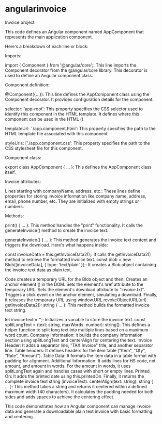 # angularinvoice
Invoice project

This code defines an Angular component named AppComponent that represents the main application component.

Here's a breakdown of each line or block:

Imports:

import { Component } from '@angular/core';: This line imports the Component decorator from the @angular/core library. 
This decorator is used to define an Angular component class.


Component definition:

@Component({...}): This line defines the AppComponent class using the Component decorator.
It provides configuration details for the component.


selector: 'app-root': This property specifies the CSS selector used to identify this component in the HTML template. 
It defines where this component can be used in the HTML (<app-root></app-root>).


templateUrl: './app.component.html': This property specifies the path to the HTML template file associated with this component.

styleUrls: ['./app.component.css': This property specifies the path to the CSS stylesheet file for this component.


Component class:

export class AppComponent { ... }: This defines the AppComponent class itself.

Invoice attributes:

Lines starting with companyName, address, etc.: These lines define properties for storing invoice information like company name, address, email, phone number, etc. 
They are initialized with empty strings or numbers.


Methods:

print() { ... }: This method handles the "print" functionality.
It calls the generateInvoice() method to create the invoice text.


generateInvoice() { ... }: This method generates the invoice text content and triggers the download.
Here's what happens inside:

const invoiceData = this.getInvoiceData2();: It calls the getInvoiceData2() method to retrieve the formatted invoice text.
const blob = new Blob([invoiceData], { type: 'text/plain' });: It creates a Blob object containing the invoice text data as plain text.

Code creates a temporary URL for the Blob object and then:
Creates an anchor element (<a>) in the DOM.
Sets the element's href attribute to the temporary URL.
Sets the element's download attribute to "invoice.txt".
Triggers a click event on the anchor element, simulating a download.
Finally, it releases the temporary URL using window.URL.revokeObjectURL(url).
getInvoiceData2(): string { ... }: This method builds the formatted invoice text string.

let invoiceText = '';: Initializes a variable to store the invoice text.
const splitLongText = (text: string, maxWords: number): string[]: This defines a helper function to split long text into multiple lines based on a maximum word count.
Company Information: It builds the company information section using splitLongText and centerAlign for centering the text.
Invoice Header: It adds a separator line, "TAX Invoice" title, and another separator line.
Table headers: It defines headers for the item table ("Item", "Qty", "Rate", "Amount").
Table Data: It formats the item data in a table format with padding for alignment.
Additional Information: It adds lines for HS code, net amount, and amount in words.
For the amount in words, it uses splitLongText again and handles cases with short or empty lines.
Printed On: It adds the printed date using this.printedOn.
Finally, it returns the complete invoice text string (invoiceText).
centerAlign(text: string): string { ... }: This method takes a string and returns it centered within a defined maximum width (40 characters).
It calculates the padding needed for both sides and adds spaces to achieve the centering effect.

This code demonstrates how an Angular component can manage invoice data and generate a downloadable plain text invoice with basic formatting and centering.

